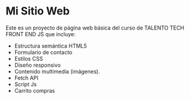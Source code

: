 # Mi Sitio Web

Este es un proyecto de página web básica del curso de TALENTO TECH FRONT END JS que incluye:

- Estructura semántica HTML5
- Formulario de contacto 
- Estilos CSS 
- Diseño responsivo 
- Contenido multimedia (imágenes).
- Fetch API
- Script Js
- Carrito compras

